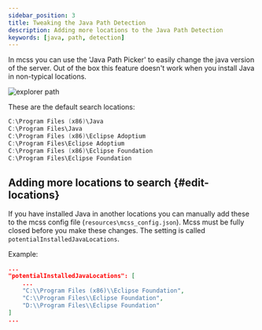 ```yaml
---
sidebar_position: 3
title: Tweaking the Java Path Detection
description: Adding more locations to the Java Path Detection
keywords: [java, path, detection]
---
```


In mcss you can use the 'Java Path Picker' to easily change the java version of the server. Out of the box this feature doesn't work when you install Java in non-typical locations.

![explorer path](/img/docs/java-path/java-path-picker.png)

These are the default search locations:

``` powershell
C:\Program Files (x86)\Java
C:\Program Files\Java
C:\Program Files (x86)\Eclipse Adoptium
C:\Program Files\Eclipse Adoptium
C:\Program Files (x86)\Eclipse Foundation
C:\Program Files\Eclipse Foundation
```

## Adding more locations to search {#edit-locations}

If you have installed Java in another locations you can manually add these to the mcss config file (`resources\mcss_config.json`).
Mcss must be fully closed before you make these changes. The setting is called `potentialInstalledJavaLocations`.

Example:

```json
...
"potentialInstalledJavaLocations": [
    ...
    "C:\\Program Files (x86)\\Eclipse Foundation",
    "C:\\Program Files\\Eclipse Foundation",
    "D:\\Program Files\\Eclipse Foundation"
]
...
```
